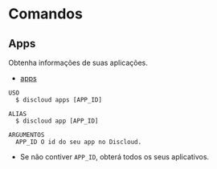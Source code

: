 # Comandos

## Apps

Obtenha informações de suas aplicações.

- [apps](#apps)

```sh-session
USO
  $ discloud apps [APP_ID]

ALIAS
  $ discloud app [APP_ID]

ARGUMENTOS
  APP_ID O id do seu app no ​​Discloud.
```

- Se não contiver `APP_ID`, obterá todos os seus aplicativos.
